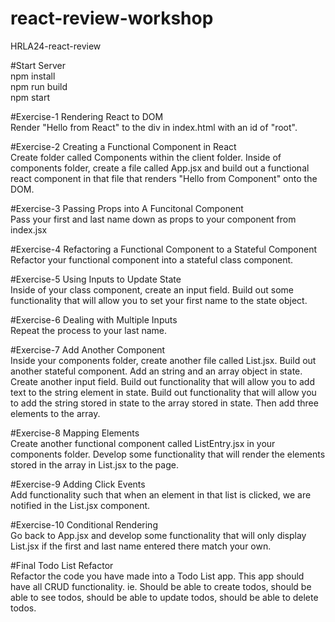 # react-review-workshop

HRLA24-react-review

#Start Server<br/>
npm install<br/>
npm run build<br/>
npm start<br/>

#Exercise-1 Rendering React to DOM<br/>
Render "Hello from React" to the div in index.html with an id of "root".

#Exercise-2 Creating a Functional Component in React<br/>
Create folder called Components within the client folder. Inside of components folder, create a file called App.jsx and build out a functional react component in that file that renders "Hello from Component" onto the DOM.

#Exercise-3 Passing Props into A Funcitonal Component<br/>
Pass your first and last name down as props to your component from index.jsx

#Exercise-4 Refactoring a Functional Component to a Stateful Component<br/>
Refactor your functional component into a stateful class component.

#Exercise-5 Using Inputs to Update State<br/>
Inside of your class component, create an input field. Build out some functionality that will allow you to set your first name to the state object.

#Exercise-6 Dealing with Multiple Inputs<br/>
Repeat the process to your last name.

#Exercise-7 Add Another Component<br/>
Inside your components folder, create another file called List.jsx. Build out another stateful component. Add an string and an array object in state. Create another input field. Build out functionality that will allow you to add text to the string element in state. Build out functionality that will allow you to add the string stored in state to the array stored in state. Then add three elements to the array.

#Exercise-8 Mapping Elements<br/>
Create another functional component called ListEntry.jsx in your components folder. Develop some functionality that will render the elements stored in the array in List.jsx to the page.

#Exercise-9 Adding Click Events<br/>
Add functionality such that when an element in that list is clicked, we are notified in the List.jsx component.

#Exercise-10 Conditional Rendering<br/>
Go back to App.jsx and develop some functionality that will only display List.jsx if the first and last name entered there match your own.

#Final Todo List Refactor<br/>
Refactor the code you have made into a Todo List app. This app should have all CRUD functionality. ie. Should be able to create todos, should be able to see todos, should be able to update todos, should be able to delete todos.
